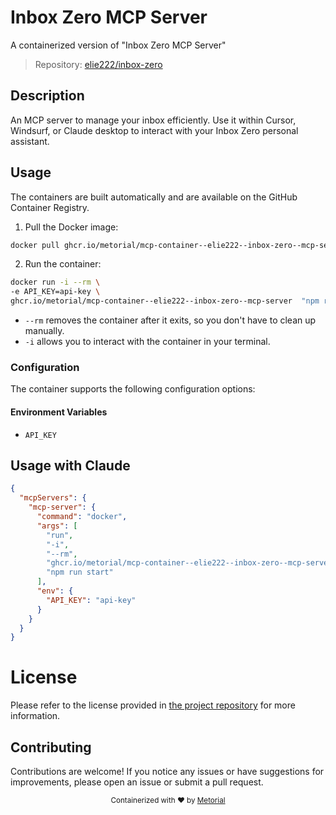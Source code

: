 
# Inbox Zero MCP Server

A containerized version of "Inbox Zero MCP Server"

> Repository: [elie222/inbox-zero](https://github.com/elie222/inbox-zero)

## Description

An MCP server to manage your inbox efficiently. Use it within Cursor, Windsurf, or Claude desktop to interact with your Inbox Zero personal assistant.


## Usage

The containers are built automatically and are available on the GitHub Container Registry.

1. Pull the Docker image:

```bash
docker pull ghcr.io/metorial/mcp-container--elie222--inbox-zero--mcp-server
```

2. Run the container:

```bash
docker run -i --rm \ 
-e API_KEY=api-key \
ghcr.io/metorial/mcp-container--elie222--inbox-zero--mcp-server  "npm run start"
```

- `--rm` removes the container after it exits, so you don't have to clean up manually.
- `-i` allows you to interact with the container in your terminal.



### Configuration

The container supports the following configuration options:




#### Environment Variables

- `API_KEY`




## Usage with Claude

```json
{
  "mcpServers": {
    "mcp-server": {
      "command": "docker",
      "args": [
        "run",
        "-i",
        "--rm",
        "ghcr.io/metorial/mcp-container--elie222--inbox-zero--mcp-server",
        "npm run start"
      ],
      "env": {
        "API_KEY": "api-key"
      }
    }
  }
}
```

# License

Please refer to the license provided in [the project repository](https://github.com/elie222/inbox-zero) for more information.

## Contributing

Contributions are welcome! If you notice any issues or have suggestions for improvements, please open an issue or submit a pull request.

<div align="center">
  <sub>Containerized with ❤️ by <a href="https://metorial.com">Metorial</a></sub>
</div>
  